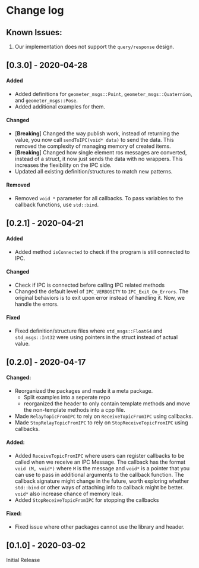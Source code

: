 # Change log

<!-- ## [Unreleased] -->

## Known Issues:
1. Our implementation does not support the `query/response` design.

## [0.3.0] - 2020-04-28
#### Added
- Added definitions for `geometer_msgs::Point`, `geometer_msgs::Quaternion`, and `geometer_msgs::Pose`.
- Added additional examples for them.

#### Changed
- [**Breaking**] Changed the way publish work, instead of returning the value, you now call `sendToIPC(void* data)` to send the data. This removed the complexity of managing memory of created items.
- [**Breaking**] Changed how single element ros messages are converted, instead of a struct, it now just sends the data with no wrappers. This increases the flexibility on the IPC side.
- Updated all existing definition/structures to match new patterns.

#### Removed
- Removed `void *` parameter for all callbacks. To pass variables to the callback functions, use `std::bind`.

## [0.2.1] - 2020-04-21
#### Added
- Added method `isConnected` to check if the program is still connected to IPC.

#### Changed
- Check if IPC is connected before calling IPC related methods
- Changed the default level of `IPC_VERBOSITY` to  `IPC_Exit_On_Errors`. The original behaviors is to exit upon error instead of handling it. Now, we handle the errors.

#### Fixed
- Fixed definition/structure files where `std_msgs::Float64` and `std_msgs::Int32` were using pointers in the struct instead of actual value.

## [0.2.0] - 2020-04-17
#### Changed:
- Reorganized the packages and made it a meta package.
    - Split examples into a seperate repo
    - reorganized the header to only contain template methods and move the non-template methods into a cpp file.
- Made `RelayTopicFromIPC` to rely on `ReceiveTopicFromIPC` using callbacks.
- Made `StopRelayTopicFromIPC` to rely on `StopReceiveTopicFromIPC` using callbacks.

#### Added:
- Added `ReceiveTopicFromIPC` where users can register callbacks to be called when we receive an IPC Message. The callback has the format `void (M, void*)` where `M` is the message and `void*` is a pointer that you can use to pass in additional arguments to the callback function. The callback signature might change in the future, worth exploring whether `std::bind` or other ways of attaching info to callback might be better. `void*` also increase chance of memory leak.
- Added `StopReceiveTopicFromIPC` for stopping the callbacks

#### Fixed:
- Fixed issue where other packages cannot use the library and header.

## [0.1.0] - 2020-03-02
Initial Release 